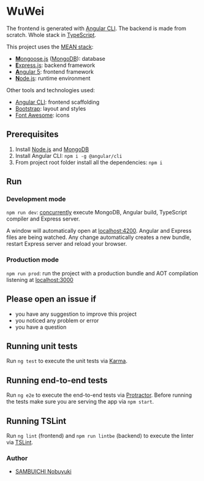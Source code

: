 # WuWei

The frontend is generated with [Angular CLI](https://github.com/angular/angular-cli). The backend is made from scratch. Whole stack in [TypeScript](https://www.typescriptlang.org).

This project uses the [MEAN stack](https://en.wikipedia.org/wiki/MEAN_(software_bundle)):

* [**M**ongoose.js](http://www.mongoosejs.com) ([MongoDB](https://www.mongodb.com)): database
* [**E**xpress.js](http://expressjs.com): backend framework
* [**A**ngular 5](https://angular.io): frontend framework
* [**N**ode.js](https://nodejs.org): runtime environment

Other tools and technologies used:

* [Angular CLI](https://cli.angular.io): frontend scaffolding
* [Bootstrap](http://www.getbootstrap.com): layout and styles
* [Font Awesome](http://fontawesome.io): icons

## Prerequisites

1. Install [Node.js](https://nodejs.org) and [MongoDB](https://www.mongodb.com)
2. Install Angular CLI: `npm i -g @angular/cli`
3. From project root folder install all the dependencies: `npm i`

## Run

### Development mode

`npm run dev`: [concurrently](https://github.com/kimmobrunfeldt/concurrently) execute MongoDB, Angular build, TypeScript compiler and Express server.

A window will automatically open at [localhost:4200](http://localhost:4200). Angular and Express files are being watched. Any change automatically creates a new bundle, restart Express server and reload your browser.

### Production mode

`npm run prod`: run the project with a production bundle and AOT compilation listening at [localhost:3000](http://localhost:3000)

## Please open an issue if

* you have any suggestion to improve this project
* you noticed any problem or error
* you have a question

## Running unit tests

Run `ng test` to execute the unit tests via [Karma](https://karma-runner.github.io).

## Running end-to-end tests

Run `ng e2e` to execute the end-to-end tests via [Protractor](http://www.protractortest.org/).
Before running the tests make sure you are serving the app via `npm start`.

## Running TSLint

Run `ng lint` (frontend) and `npm run lintbe` (backend) to execute the linter via [TSLint](https://palantir.github.io/tslint/).

### Author

* [SAMBUICHI Nobuyuki](https://github.com/pontsoleil)
